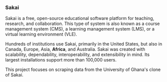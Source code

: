 ### Sakai
Sakai is a free, open-source educational software platform for teaching, 
research, and collaboration. This type of system is also known as a course management system (CMS), a learning management system (LMS), 
or a virtual learning environment (VLE).

Hundreds of institutions use Sakai, primarily in the United 
States, but also in Canada, Europe, Asia, **Africa**, and Australia. 
Sakai was created with scalability, dependability, interoperability, 
and extensibility in mind. Its largest installations support more 
than 100,000 users.

This project focuses on scraping data from the University of Ghana's clone of Sakai.
